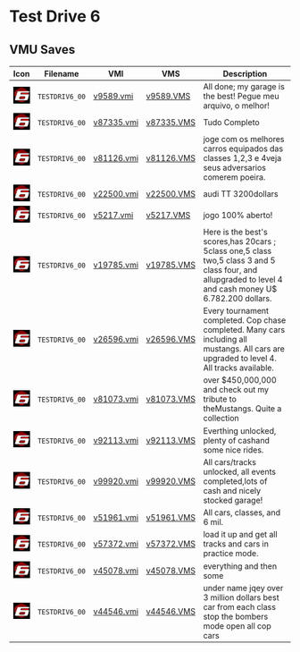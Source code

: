 # Test Drive 6

## VMU Saves

| Icon | Filename | VMI | VMS | Description |
|------|----------|-----|-----|-------------|
| ![Test Drive 6](../icons/TESTDRIV6_00.GIF) | `TESTDRIV6_00` | [v9589.vmi](v9589.vmi) | [v9589.VMS](v9589.VMS) | All done; my garage is the best!  Pegue meu arquivo, o melhor!  |
| ![Test Drive 6](../icons/TESTDRIV6_00.GIF) | `TESTDRIV6_00` | [v87335.vmi](v87335.vmi) | [v87335.VMS](v87335.VMS) | Tudo Completo  |
| ![Test Drive 6](../icons/TESTDRIV6_00.GIF) | `TESTDRIV6_00` | [v81126.vmi](v81126.vmi) | [v81126.VMS](v81126.VMS) | joge com os melhores carros equipados das classes 1,2,3 e 4veja seus adversarios comerem poeira.  |
| ![Test Drive 6](../icons/TESTDRIV6_00.GIF) | `TESTDRIV6_00` | [v22500.vmi](v22500.vmi) | [v22500.VMS](v22500.VMS) | audi TT 3200dollars  |
| ![Test Drive 6](../icons/TESTDRIV6_00.GIF) | `TESTDRIV6_00` | [v5217.vmi](v5217.vmi) | [v5217.VMS](v5217.VMS) | jogo 100% aberto!  |
| ![Test Drive 6](../icons/TESTDRIV6_00.GIF) | `TESTDRIV6_00` | [v19785.vmi](v19785.vmi) | [v19785.VMS](v19785.VMS) | Here is the best's scores,has 20cars ; 5class one,5 class two,5 class 3 and 5 class four, and allupgraded to level 4 and cash money U$ 6.782.200 dollars.  |
| ![Test Drive 6](../icons/TESTDRIV6_00.GIF) | `TESTDRIV6_00` | [v26596.vmi](v26596.vmi) | [v26596.VMS](v26596.VMS) | Every tournament completed. Cop chase completed. Many cars including all mustangs. All cars are upgraded to level 4. All tracks available.  |
| ![Test Drive 6](../icons/TESTDRIV6_00.GIF) | `TESTDRIV6_00` | [v81073.vmi](v81073.vmi) | [v81073.VMS](v81073.VMS) | over $450,000,000 and check out my tribute to theMustangs. Quite a collection  |
| ![Test Drive 6](../icons/TESTDRIV6_00.GIF) | `TESTDRIV6_00` | [v92113.vmi](v92113.vmi) | [v92113.VMS](v92113.VMS) | Everthing unlocked, plenty of cashand some nice rides.  |
| ![Test Drive 6](../icons/TESTDRIV6_00.GIF) | `TESTDRIV6_00` | [v99920.vmi](v99920.vmi) | [v99920.VMS](v99920.VMS) | All cars/tracks unlocked, all events completed,lots of cash and nicely stocked garage!  |
| ![Test Drive 6](../icons/TESTDRIV6_00.GIF) | `TESTDRIV6_00` | [v51961.vmi](v51961.vmi) | [v51961.VMS](v51961.VMS) | All cars, classes, and 6 mil.  |
| ![Test Drive 6](../icons/TESTDRIV6_00.GIF) | `TESTDRIV6_00` | [v57372.vmi](v57372.vmi) | [v57372.VMS](v57372.VMS) | load it up and get all tracks and cars in practice mode.  |
| ![Test Drive 6](../icons/TESTDRIV6_00.GIF) | `TESTDRIV6_00` | [v45078.vmi](v45078.vmi) | [v45078.VMS](v45078.VMS) | everything and then some  |
| ![Test Drive 6](../icons/TESTDRIV6_00.GIF) | `TESTDRIV6_00` | [v44546.vmi](v44546.vmi) | [v44546.VMS](v44546.VMS) | under name jqey over 3 million dollars best car from each class stop the bombers mode open all cop cars  |
